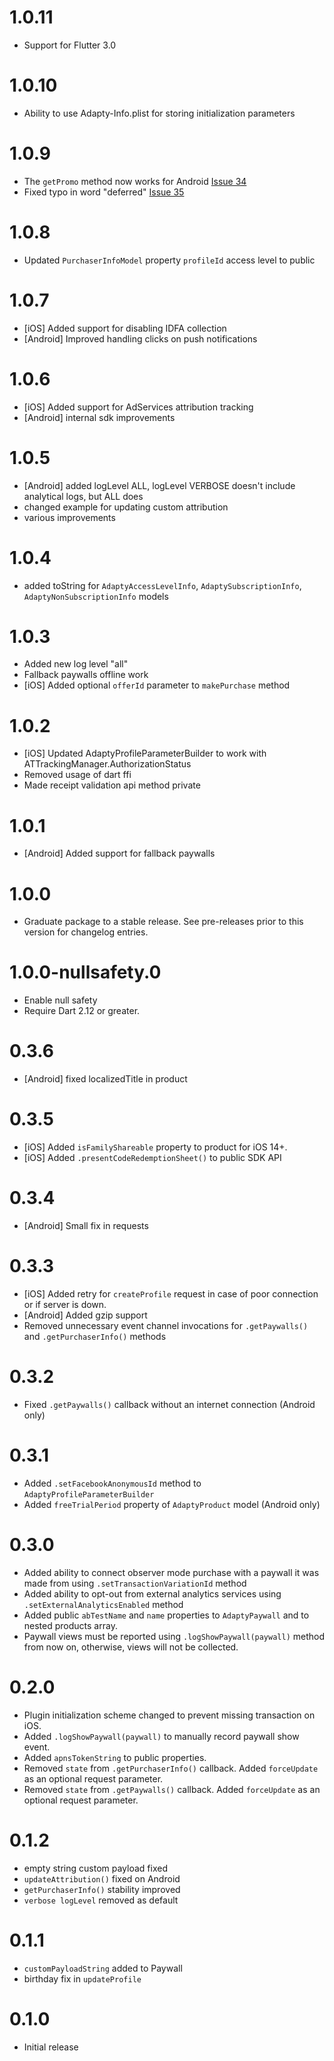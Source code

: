 # 1.0.11
* Support for Flutter 3.0

# 1.0.10
* Ability to use Adapty-Info.plist for storing initialization parameters

# 1.0.9
* The `getPromo` method now works for Android [Issue 34](https://github.com/adaptyteam/AdaptySDK-Flutter/issues/34)
* Fixed typo in word "deferred" [Issue 35](https://github.com/adaptyteam/AdaptySDK-Flutter/issues/35)

# 1.0.8
* Updated `PurchaserInfoModel` property `profileId` access level to public

# 1.0.7
* [iOS] Added support for disabling IDFA collection
* [Android] Improved handling clicks on push notifications

# 1.0.6
* [iOS] Added support for AdServices attribution tracking
* [Android] internal sdk improvements

# 1.0.5
* [Android] added logLevel ALL, logLevel VERBOSE doesn't include analytical logs, but ALL does
* changed example for updating custom attribution
* various improvements

# 1.0.4

* added toString for `AdaptyAccessLevelInfo`, `AdaptySubscriptionInfo`, `AdaptyNonSubscriptionInfo` models

# 1.0.3

* Added new log level "all"
* Fallback paywalls offline work
* [iOS] Added optional `offerId` parameter to `makePurchase` method

# 1.0.2

* [iOS] Updated AdaptyProfileParameterBuilder to work with ATTrackingManager.AuthorizationStatus
* Removed usage of dart ffi
* Made receipt validation api method private

# 1.0.1

* [Android] Added support for fallback paywalls

# 1.0.0

* Graduate package to a stable release. See pre-releases prior to this version for changelog entries.

# 1.0.0-nullsafety.0

* Enable null safety
* Require Dart 2.12 or greater.

# 0.3.6

* [Android] fixed localizedTitle in product

# 0.3.5

* [iOS] Added `isFamilyShareable` property to product for iOS 14+.
* [iOS] Added `.presentCodeRedemptionSheet()` to public SDK API

# 0.3.4

* [Android] Small fix in requests

# 0.3.3

* [iOS] Added retry for `createProfile` request in case of poor connection or if server is down.
* [Android] Added gzip support
* Removed unnecessary event channel invocations for `.getPaywalls()` and `.getPurchaserInfo()` methods

# 0.3.2

* Fixed `.getPaywalls()` callback without an internet connection (Android only)

# 0.3.1

* Added `.setFacebookAnonymousId` method to `AdaptyProfileParameterBuilder`
* Added `freeTrialPeriod` property of `AdaptyProduct` model (Android only)

# 0.3.0

* Added ability to connect observer mode purchase with a paywall it was made from using `.setTransactionVariationId` method
* Added ability to opt-out from external analytics services using `.setExternalAnalyticsEnabled` method
* Added public `abTestName` and `name` properties to `AdaptyPaywall` and to nested products array.
* Paywall views must be reported using `.logShowPaywall(paywall)` method from now on, otherwise, views will not be collected.

# 0.2.0

* Plugin initialization scheme changed to prevent missing transaction on iOS.
* Added `.logShowPaywall(paywall)` to manually record paywall show event.
* Added `apnsTokenString` to public properties.
* Removed `state` from `.getPurchaserInfo()` callback. Added `forceUpdate` as an optional request parameter.
* Removed `state` from `.getPaywalls()` callback. Added `forceUpdate` as an optional request parameter.

# 0.1.2

* empty string custom payload fixed
* `updateAttribution()` fixed on Android
* `getPurchaserInfo()` stability improved
* `verbose logLevel` removed as default

# 0.1.1

* `customPayloadString` added to Paywall
* birthday fix in `updateProfile`

# 0.1.0

* Initial release